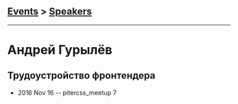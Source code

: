 ## [Events](../README.md) > [Speakers](../speakers.md)
---

# Андрей Гурылёв

## Трудоустройство фронтендера
- 2016 Nov 16 -- pitercss_meetup 7    
